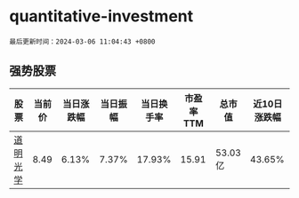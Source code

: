 # quantitative-investment

`最后更新时间：2024-03-06 11:04:43 +0800`

## 强势股票

|股票|当前价|当日涨跌幅|当日振幅|当日换手率|市盈率TTM|总市值|近10日涨跌幅|
|----|----|----|----|----|----|----|----|
|[道明光学](https://xueqiu.com/S/SZ002632)|8.49|6.13%|7.37%|17.93%|15.91|53.03亿|43.65%|
